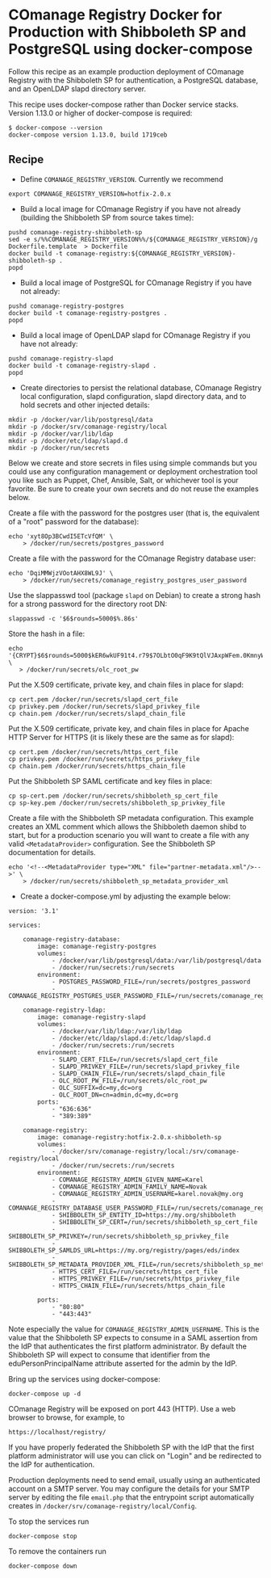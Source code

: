 <!--
COmanage Registry Docker documentation

Portions licensed to the University Corporation for Advanced Internet
Development, Inc. ("UCAID") under one or more contributor license agreements.
See the NOTICE file distributed with this work for additional information
regarding copyright ownership.

UCAID licenses this file to you under the Apache License, Version 2.0
(the "License"); you may not use this file except in compliance with the
License. You may obtain a copy of the License at:

http://www.apache.org/licenses/LICENSE-2.0

Unless required by applicable law or agreed to in writing, software
distributed under the License is distributed on an "AS IS" BASIS,
WITHOUT WARRANTIES OR CONDITIONS OF ANY KIND, either express or implied.
See the License for the specific language governing permissions and
limitations under the License.
-->

# COmanage Registry Docker for Production with Shibboleth SP and PostgreSQL using docker-compose

Follow this recipe as an example production deployment of COmanage Registry
with the Shibboleth SP for authentication, a PostgreSQL database, and
an OpenLDAP slapd directory server. 

This recipe uses docker-compose rather than Docker service stacks. Version
1.13.0 or higher of docker-compose is required:

```
$ docker-compose --version
docker-compose version 1.13.0, build 1719ceb
```

## Recipe

* Define `COMANAGE_REGISTRY_VERSION`. Currently we recommend

```
export COMANAGE_REGISTRY_VERSION=hotfix-2.0.x
```

* Build a local image for COmanage Registry if you have not already (building the
  Shibboleth SP from source takes time):

```
pushd comanage-registry-shibboleth-sp
sed -e s/%%COMANAGE_REGISTRY_VERSION%%/${COMANAGE_REGISTRY_VERSION}/g Dockerfile.template  > Dockerfile
docker build -t comanage-registry:${COMANAGE_REGISTRY_VERSION}-shibboleth-sp .
popd
```

* Build a local image of PostgreSQL for COmanage Registry if you have not already:

```
pushd comanage-registry-postgres
docker build -t comanage-registry-postgres .
popd
```

* Build a local image of OpenLDAP slapd for COmanage Registry if you have not already:

```
pushd comanage-registry-slapd
docker build -t comanage-registry-slapd .
popd
```

* Create directories to persist the relational database, COmanage Registry
local configuration, slapd configuration, slapd directory data, and to
hold secrets and other injected details:
```
mkdir -p /docker/var/lib/postgresql/data
mkdir -p /docker/srv/comanage-registry/local
mkdir -p /docker/var/lib/ldap
mkdir -p /docker/etc/ldap/slapd.d
mkdir -p /docker/run/secrets
```

Below we create and store secrets in files using simple commands but you 
could use any configuration management or deployment orchestration tool
you like such as Puppet, Chef, Ansible, Salt, or whichever tool is your
favorite. Be sure to create your own secrets and do not reuse the examples
below.

Create a file with the password for the postgres user (that is, the 
equivalent of a "root" password for the database):

```
echo 'xyt8Op3BCwdI5ETcVfQM' \
    > /docker/run/secrets/postgres_password
```

Create a file with the password for the COmanage Registry database user:

```
echo 'DqiMMWjzVOotAHX8WL9J' \
    > /docker/run/secrets/comanage_registry_postgres_user_password
```

Use the slappasswd tool (package `slapd` on Debian) to create a strong hash for a strong
password for the directory root DN:

```
slappasswd -c '$6$rounds=5000$%.86s'
```

Store the hash in a file:

```
echo '{CRYPT}$6$rounds=5000$kER6wkUF91t4.r79$7OLbtO0qF9K9tQlVJAxpWFem.0KmnyWn1/1K0sVSEQELRuj87sc7GtJT7HpWBr8JfZHlbsG9ifrqN6EmJchQ8/' \
   > /docker/run/secrets/olc_root_pw
```

Put the X.509 certificate, private key, and chain files in place for slapd:

```
cp cert.pem /docker/run/secrets/slapd_cert_file
cp privkey.pem /docker/run/secrets/slapd_privkey_file
cp chain.pem /docker/run/secrets/slapd_chain_file
```

Put the X.509 certificate, private key, and chain files in place
for Apache HTTP Server for HTTPS (it is likely these are the same as
for slapd):

```
cp cert.pem /docker/run/secrets/https_cert_file
cp privkey.pem /docker/run/secrets/https_privkey_file
cp chain.pem /docker/run/secrets/https_chain_file
```

Put the Shibboleth SP SAML certificate and key files in place:

```
cp sp-cert.pem /docker/run/secrets/shibboleth_sp_cert_file
cp sp-key.pem /docker/run/secrets/shibboleth_sp_privkey_file
```

Create a file with the Shibboleth SP metadata configuration. This example
creates an XML comment which allows the Shibboleth daemon shibd to start,
but for a production scenario you will want to create a file with any
valid `<MetadataProvider>` configuration. See the Shibboleth SP documentation
for details.

```
echo '<!--<MetadataProvider type="XML" file="partner-metadata.xml"/>-->' \
    > /docker/run/secrets/shibboleth_sp_metadata_provider_xml
```

* Create a docker-compose.yml by adjusting the example below:

```
version: '3.1'

services:

    comanage-registry-database:
        image: comanage-registry-postgres
        volumes:
            - /docker/var/lib/postgresql/data:/var/lib/postgresql/data
            - /docker/run/secrets:/run/secrets
        environment:
            - POSTGRES_PASSWORD_FILE=/run/secrets/postgres_password
            - COMANAGE_REGISTRY_POSTGRES_USER_PASSWORD_FILE=/run/secrets/comanage_registry_postgres_user_password

    comanage-registry-ldap:
        image: comanage-registry-slapd
        volumes:
            - /docker/var/lib/ldap:/var/lib/ldap
            - /docker/etc/ldap/slapd.d:/etc/ldap/slapd.d
            - /docker/run/secrets:/run/secrets
        environment:
            - SLAPD_CERT_FILE=/run/secrets/slapd_cert_file
            - SLAPD_PRIVKEY_FILE=/run/secrets/slapd_privkey_file
            - SLAPD_CHAIN_FILE=/run/secrets/slapd_chain_file
            - OLC_ROOT_PW_FILE=/run/secrets/olc_root_pw
            - OLC_SUFFIX=dc=my,dc=org
            - OLC_ROOT_DN=cn=admin,dc=my,dc=org
        ports:
            - "636:636"
            - "389:389"

    comanage-registry:
        image: comanage-registry:hotfix-2.0.x-shibboleth-sp
        volumes:
            - /docker/srv/comanage-registry/local:/srv/comanage-registry/local
            - /docker/run/secrets:/run/secrets
        environment:
            - COMANAGE_REGISTRY_ADMIN_GIVEN_NAME=Karel
            - COMANAGE_REGISTRY_ADMIN_FAMILY_NAME=Novak
            - COMANAGE_REGISTRY_ADMIN_USERNAME=karel.novak@my.org
            - COMANAGE_REGISTRY_DATABASE_USER_PASSWORD_FILE=/run/secrets/comanage_registry_postgres_user_password
            - SHIBBOLETH_SP_ENTITY_ID=https://my.org/shibboleth
            - SHIBBOLETH_SP_CERT=/run/secrets/shibboleth_sp_cert_file
            - SHIBBOLETH_SP_PRIVKEY=/run/secrets/shibboleth_sp_privkey_file
            - SHIBBOLETH_SP_SAMLDS_URL=https://my.org/registry/pages/eds/index
            - SHIBBOLETH_SP_METADATA_PROVIDER_XML_FILE=/run/secrets/shibboleth_sp_metadata_provider_xml
            - HTTPS_CERT_FILE=/run/secrets/https_cert_file
            - HTTPS_PRIVKEY_FILE=/run/secrets/https_privkey_file
            - HTTPS_CHAIN_FILE=/run/secrets/https_chain_file

        ports:
            - "80:80"
            - "443:443"
```

Note especially the value for `COMANAGE_REGISTRY_ADMIN_USERNAME`.
This is the value that the Shibboleth SP expects to consume in a SAML
assertion from the IdP that authenticates the first platform administrator.
By default the Shibboleth SP will expect to consume that identifier
from the eduPersonPrincipalName attribute asserted for the admin by the IdP.

Bring up the services using docker-compose:

```
docker-compose up -d
```

COmanage Registry will be exposed on port 443 (HTTP). Use a web browser
to browse, for example, to

```
https://localhost/registry/
```

If you have properly federated the Shibboleth SP with the IdP that the
first platform administrator will use you can click on "Login" and be
redirected to the IdP for authentication.

Production deployments need to send email, usually using an authenticated
account on a SMTP server. You may configure the details for your SMTP server
by editing the file `email.php` that the entrypoint script automatically
creates in `/docker/srv/comanage-registry/local/Config`.

To stop the services run

```
docker-compose stop
```

To remove the containers run

```
docker-compose down
```

